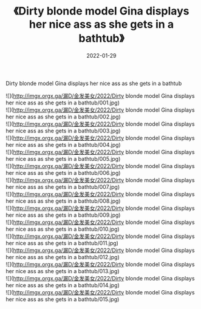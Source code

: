 ﻿---
layout: post
title:  《Dirty blonde model Gina displays her nice ass as she gets in a bathtub》
date:   2022-01-29
img: http://imgx.orgx.ga/漏D/金发美女/2022/Dirty blonde model Gina displays her nice ass as she gets in a bathtub/000.jpg
categories: [美女, 清纯, 唯美]
---

Dirty blonde model Gina displays her nice ass as she gets in a bathtub

  ![](http://imgx.orgx.ga/漏D/金发美女/2022/Dirty blonde model Gina displays her nice ass as she gets in a bathtub/001.jpg) <br> ![](http://imgx.orgx.ga/漏D/金发美女/2022/Dirty blonde model Gina displays her nice ass as she gets in a bathtub/002.jpg) <br> ![](http://imgx.orgx.ga/漏D/金发美女/2022/Dirty blonde model Gina displays her nice ass as she gets in a bathtub/003.jpg) <br> ![](http://imgx.orgx.ga/漏D/金发美女/2022/Dirty blonde model Gina displays her nice ass as she gets in a bathtub/004.jpg) <br> ![](http://imgx.orgx.ga/漏D/金发美女/2022/Dirty blonde model Gina displays her nice ass as she gets in a bathtub/005.jpg) <br> ![](http://imgx.orgx.ga/漏D/金发美女/2022/Dirty blonde model Gina displays her nice ass as she gets in a bathtub/006.jpg) <br> ![](http://imgx.orgx.ga/漏D/金发美女/2022/Dirty blonde model Gina displays her nice ass as she gets in a bathtub/007.jpg) <br> ![](http://imgx.orgx.ga/漏D/金发美女/2022/Dirty blonde model Gina displays her nice ass as she gets in a bathtub/008.jpg) <br> ![](http://imgx.orgx.ga/漏D/金发美女/2022/Dirty blonde model Gina displays her nice ass as she gets in a bathtub/009.jpg) <br> ![](http://imgx.orgx.ga/漏D/金发美女/2022/Dirty blonde model Gina displays her nice ass as she gets in a bathtub/010.jpg) <br> ![](http://imgx.orgx.ga/漏D/金发美女/2022/Dirty blonde model Gina displays her nice ass as she gets in a bathtub/011.jpg) <br> ![](http://imgx.orgx.ga/漏D/金发美女/2022/Dirty blonde model Gina displays her nice ass as she gets in a bathtub/012.jpg) <br> ![](http://imgx.orgx.ga/漏D/金发美女/2022/Dirty blonde model Gina displays her nice ass as she gets in a bathtub/013.jpg) <br> ![](http://imgx.orgx.ga/漏D/金发美女/2022/Dirty blonde model Gina displays her nice ass as she gets in a bathtub/014.jpg) <br> ![](http://imgx.orgx.ga/漏D/金发美女/2022/Dirty blonde model Gina displays her nice ass as she gets in a bathtub/015.jpg) <br>
